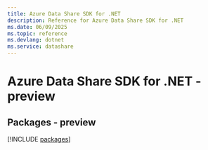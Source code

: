 ```yaml
---
title: Azure Data Share SDK for .NET
description: Reference for Azure Data Share SDK for .NET
ms.date: 06/09/2025
ms.topic: reference
ms.devlang: dotnet
ms.service: datashare
---
```

# Azure Data Share SDK for .NET - preview
## Packages - preview
[!INCLUDE [packages](data-share-index.md)]